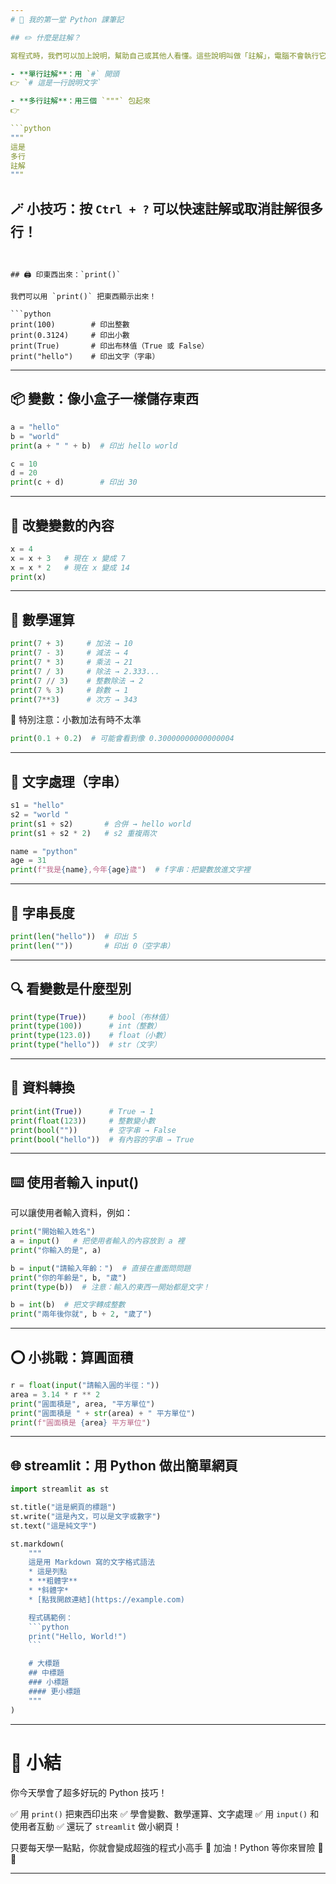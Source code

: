 ```yaml
---
# 🐍 我的第一堂 Python 課筆記

## ✏️ 什麼是註解？

寫程式時，我們可以加上說明，幫助自己或其他人看懂。這些說明叫做「註解」，電腦不會執行它！

- **單行註解**：用 `#` 開頭
👉 `# 這是一行說明文字`

- **多行註解**：用三個 `"""` 包起來
👉

```python
"""
這是
多行
註解
"""
```

🪄 小技巧：按 `Ctrl + ?` 可以快速註解或取消註解很多行！
---
```


## 🖨️ 印東西出來：`print()`

我們可以用 `print()` 把東西顯示出來！

```python
print(100)        # 印出整數
print(0.3124)     # 印出小數
print(True)       # 印出布林值（True 或 False）
print("hello")    # 印出文字（字串）
```

---

## 📦 變數：像小盒子一樣儲存東西

```python
a = "hello"
b = "world"
print(a + " " + b)  # 印出 hello world

c = 10
d = 20
print(c + d)        # 印出 30
```

---

## 🔁 改變變數的內容

```python
x = 4
x = x + 3   # 現在 x 變成 7
x = x * 2   # 現在 x 變成 14
print(x)
```

---

## 🧮 數學運算

```python
print(7 + 3)     # 加法 → 10
print(7 - 3)     # 減法 → 4
print(7 * 3)     # 乘法 → 21
print(7 / 3)     # 除法 → 2.333...
print(7 // 3)    # 整數除法 → 2
print(7 % 3)     # 餘數 → 1
print(7**3)      # 次方 → 343
```

🌟 特別注意：小數加法有時不太準

```python
print(0.1 + 0.2)  # 可能會看到像 0.30000000000000004
```

---

## 🧵 文字處理（字串）

```python
s1 = "hello"
s2 = "world "
print(s1 + s2)       # 合併 → hello world
print(s1 + s2 * 2)   # s2 重複兩次

name = "python"
age = 31
print(f"我是{name},今年{age}歲")  # f字串：把變數放進文字裡
```

---

## 📏 字串長度

```python
print(len("hello"))  # 印出 5
print(len(""))       # 印出 0（空字串）
```

---

## 🔍 看變數是什麼型別

```python
print(type(True))     # bool（布林值）
print(type(100))      # int（整數）
print(type(123.0))    # float（小數）
print(type("hello"))  # str（文字）
```

---

## 🔄 資料轉換

```python
print(int(True))      # True → 1
print(float(123))     # 整數變小數
print(bool(""))       # 空字串 → False
print(bool("hello"))  # 有內容的字串 → True
```

---

## ⌨️ 使用者輸入 input()

可以讓使用者輸入資料，例如：

```python
print("開始輸入姓名")
a = input()   # 把使用者輸入的內容放到 a 裡
print("你輸入的是", a)

b = input("請輸入年齡：")  # 直接在畫面問問題
print("你的年齡是", b, "歲")
print(type(b))  # 注意：輸入的東西一開始都是文字！

b = int(b)  # 把文字轉成整數
print("兩年後你就", b + 2, "歲了")
```

---

## ⭕ 小挑戰：算圓面積

```python
r = float(input("請輸入圓的半徑："))
area = 3.14 * r ** 2
print("圓面積是", area, "平方單位")
print("圓面積是 " + str(area) + " 平方單位")
print(f"圓面積是 {area} 平方單位")
```

---

## 🌐 streamlit：用 Python 做出簡單網頁

````python
import streamlit as st

st.title("這是網頁的標題")
st.write("這是內文，可以是文字或數字")
st.text("這是純文字")

st.markdown(
    """
    這是用 Markdown 寫的文字格式語法
    * 這是列點
    * **粗體字**
    * *斜體字*
    * [點我開啟連結](https://example.com)

    程式碼範例：
    ```python
    print("Hello, World!")
    ```

    # 大標題
    ## 中標題
    ### 小標題
    #### 更小標題
    """
)
````

---

# 🎉 小結

你今天學會了超多好玩的 Python 技巧！

✅ 用 `print()` 把東西印出來
✅ 學會變數、數學運算、文字處理
✅ 用 `input()` 和使用者互動
✅ 還玩了 `streamlit` 做小網頁！

只要每天學一點點，你就會變成超強的程式小高手 💪
加油！Python 等你來冒險 🚀🐍

---
